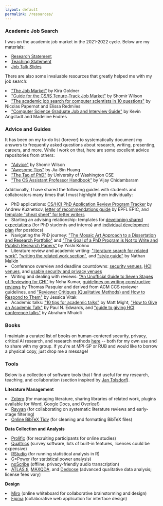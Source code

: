 ```yaml
---
layout: default
permalink: /resources/
---
```


<h3>Academic Job Search</h3>

I was on the academic job market in the 2021-2022 cycle. Below are my materials:

<li><a target="_blank" href="https://yixinzou.github.io/resources/job-market/zou-research-2022.pdf">Research Statement</a></li>
<li><a target="_blank" href="https://yixinzou.github.io/resources/job-market/zou-teaching-2022.pdf">Teaching Statement</a></li>
<li><a target="_blank" href="https://yixinzou.github.io/resources/job-market/zou-job-talk-2022.pdf">Job Talk Slides</a></li>

There are also some invaluable resources that greatly helped me with my job search:

<li><a href="https://www.kiragoldner.com/blog/job-market.html">"The Job Market"</a> by Kira Goldner</li>
<li><a href="https://shomir.net/tt_job_guide.html">"Guide for the CS/IS Tenure-Track Job Market"</a> by Shomir Wilson</li>
<li><a href="https://docs.google.com/document/u/1/d/e/2PACX-1vSeOnC_QdaJVc3OuuMfDHVlk3QotUxvghytRFaDsrdA0uovD5axQjp8kJCM4Evu1cCf9Hg_u_Stabu1/pub">"The academic job search for computer scientists in 10 questions"</a> by Nicolas Papernot and Elissa Redmiles</li>
<li><a href="https://csguides.github.io/grad-job-guide/">"Computer Science Graduate Job and Interview Guide"</a> by Kevin Angstadt and Madeline Endres</li>

<h3>Advice and Guides</h3>

It has been on my to-do list (forever) to systematically document my answers to frequently asked questions about research, writing, presenting, careers, and more. While I work on that, here are some excellent advice repositories from others:

<li><a href="https://shomir.net/advice.html">"Advice"</a> by Shomir Wilson</li>
<li><a href="https://github.com/jbhuang0604/awesome-tips">"Awesome Tips"</a> by Jia-Bin Huang</li>
<li><a href="https://courses.cs.washington.edu/courses/cse590x/23sp/resources/">"The Tao of PhD"</a> by University of Washington CSE</li>
<li><a href="https://vijay03.github.io/asstprofbook/">"The CS Assistant Professor Handbook"</a> by Vijay Chidambaram</li>

Additionally, I have shared the following guides with students and collaborators many times that I must highlight them individually:

<li>PhD applications: 
<a href="https://www.andrewkuz.net/public/dashboards/cs-hci-phd-application-review-programs/2025/html/cs-hci-phd-application-review-programs-2025.html">CS/HCI PhD Application Review Program Tracker</a> by Andrew Kuznetsov, 
<a href="https://epic-guide.github.io/applying/letters-of-recommendation">letter of recommendations guide</a> by EPFL EPIC, 
and <a href="https://docs.google.com/document/d/1ojOK15XxGgeNddfGjPlay2pUumSAxZb7mpLmIL3ZFYc/edit?tab=t.0#heading=h.nkvsyy6229en">template "cheat sheet" for letter writers</a></li>

<li>Starting an advising relationship: templates for 
<a href="https://chem.duke.edu/sites/chem.duke.edu/files/documents/Duke_Chemistry_%20Shared_Expectations_Document.pdf">developing shared expectations</a> (for PhD students and interns) 
and <a href="hhttps://postdocs.stanford.edu/current-postdocs/navigating-your-individual-development-plan-idp/your-individual-development-plan">individual development plan</a> (for postdocs)</li>

<li>Navigating the PhD journey: 
  <a href="https://medium.com/navigating-academia/the-research-mosaic-analogy-the-mosaic-art-approach-to-a-dissertation-and-research-portfolio-dd7f9f81ce02">"The Mosaic Art Approach to a Dissertation and Research Portfolio"</a>
  and <a href="https://medium.com/navigating-academia/the-goal-of-a-phd-program-is-not-to-write-and-publish-research-papers-01e6ace7727d">"The Goal of a PhD Program is Not to Write and Publish Research Papers"</a>
  by Yoshi Kohno</li>

<li>Literature review and academic writing: 
  <a href="https://www.spur.science/resources/literature_search.html">"literature search for related work"</a>, 
  <a href="https://www.spur.science/resources/related_work.html">"writing the related work section"</a>, 
  and 
  <a href="https://www.spur.science/resources/style.html">"style guide"</a> 
  by Nathan Malkin</li>

<li>Conference overview and deadline countdowns: 
<a href="https://sec-deadlines.github.io">security venues</a>, 
<a href="https://hci-deadlines.github.io/?sub=HCI,DES,CSCW,AI,HRI,XR,HAP,VIS,SP">HCI venues</a>, 
and 
<a href="https://usec-deadlines.github.io">usable security and privacy venues</a></li>

<li>Writing and dealing with reviews:  
<a href="https://nehakumar.medium.com/an-unofficial-guide-to-seven-stages-of-reviewing-for-chi-7938880fc895">"An Unofficial Guide to Seven Stages of Reviewing for CHI"</a> by Neha Kumar, 
<a href="https://tfjmp.org/files/guidelines.pdf">guidelines on writing constructive reviews</a> by Thomas Pasquier and derived from ACM CCS reviewer guidelines, 
and <a href="https://docs.google.com/document/d/1jHiWJdkjm6Go683GIxi0tz8l-17rQQpadn9qb7zZDh4/edit?tab=t.0#heading=h.e86h69sdez6d">"Reviewer Critiques (Qualitative Methods) and How to Respond to Them"</a> by Jessica Vitak</li>

<li>Academic talks: 
  <a href="https://matt.might.net/articles/academic-presentation-tips/">"10 tips for academic talks"</a> by Matt Might, 
<a href="https://pne.people.si.umich.edu/PDF/howtotalk.pdf">"How to Give an Academic Talk"</a> by Paul N. Edwards,  
and <a href="https://mhaidli.github.io/blog/academic/public-presentation-guide/">"guide to giving HCI conference talks"</a> by Abraham Mhaidli</li> 

<h3>Books</h3>

I maintain a curated list of books on human-centered security, privacy, critical AI research, and research methods <a href="https://yixinzou.github.io/resources/books">here</a> -- both for my own use and to share with my group. If you're at MPI-SP or RUB and would like to borrow a physical copy, just drop me a message!

<h3>Tools</h3>

Below is a collection of software tools that I find useful for my research, teaching, and collaboration (section inspired by <a href="https://jantolsdorf.de/tools.html">Jan Tolsdorf</a>).

**Literature Management**

<li><a href="https://www.zotero.org">Zotero</a> (for managing literature, sharing libraries of related work, plugins available for Word, Google Docs, and Overleaf)</li>
<li><a href="https://www.rayyan.ai">Rayyan</a> (for collaborating on systematic literature reviews and early-stage filtering)</li>
<li><a href="https://flamingtempura.github.io/bibtex-tidy/index.html">Online BibTeX Tidy</a> (for cleaning and formatting BibTeX files)</li>

**Data Collection and Analysis**

<li><a href="https://www.prolific.com">Prolific</a> (for recruiting participants for online studies)</li>
<li><a href="https://www.qualtrics.com">Qualtrics</a> (survey software, lots of built-in features, licenses could be expensive)</li>
<li><a href="https://posit.co/download/rstudio-desktop/">RStudio</a> (for running statistical analysis in R)</li>
<li><a href="https://www.psychologie.hhu.de/arbeitsgruppen/allgemeine-psychologie-und-arbeitspsychologie/gpower">G*Power</a> (for statistical power analysis)</li>
<li><a href="https://noscribe.app/">noScribe</a> (offline, privacy-friendly audio transcription)</li>
<li><a href="https://atlasti.com">ATLAS.ti</a>, <a href="https://www.maxqda.com">MAXQDA</a>, and <a href="https://www.dedoose.com">Dedoose</a> (advanced qualitative data analysis; license fees vary)</li>

**Design**

<li><a href="https://miro.com">Miro</a> (online whiteboard for collaborative brainstorming and design)</li>
<li><a href="https://www.figma.com">Figma</a> (collaborative web application for interface design)</li>


